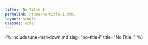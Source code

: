 ```yaml
---
title:  No Title I
permalink: /tune/no-title-i.html
layout: single
classes: wide
---
```

{% include tune-markdown.md slug="no-title-i" title="No Title I" %}
